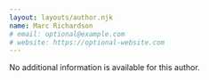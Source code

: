 ```yaml
---
layout: layouts/author.njk
name: Marc Richardson
# email: optional@example.com
# website: https://optional-website.com
---
```

No additional information is available for this author.
